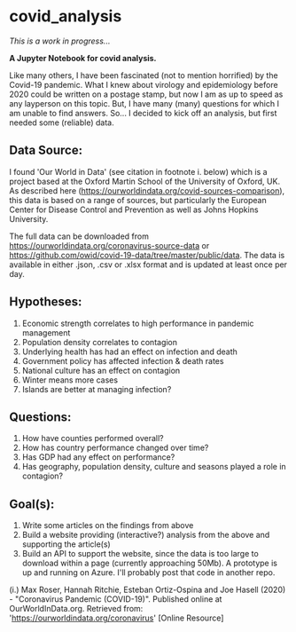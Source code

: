 # covid_analysis

*This is a work in progress...*

**A Jupyter Notebook for covid analysis.**

Like many others, I have been fascinated (not to mention horrified) by the Covid-19 pandemic.  What I knew about virology and epidemiology before 2020 could be written on a postage stamp, but now I am as up to speed as any layperson on this topic.  But, I have many (many) questions for which I am unable to find answers.  So... I decided to kick off an analysis, but first needed some (reliable) data.

## Data Source:

I found 'Our World in Data' (see citation in footnote i. below) which is a project based at the Oxford Martin School of the University of Oxford, UK.  As described here (https://ourworldindata.org/covid-sources-comparison), this data is based on a range of sources, but particularly the European Center for Disease Control and Prevention as well as Johns Hopkins University.

The full data can be downloaded from https://ourworldindata.org/coronavirus-source-data or https://github.com/owid/covid-19-data/tree/master/public/data.  The data is available in either .json, .csv or .xlsx format and is updated at least once per day.

## Hypotheses:
1. Economic strength correlates to high performance in pandemic management
2. Population density correlates to contagion
3. Underlying health has had an effect on infection and death
4. Government policy has affected infection & death rates
5. National culture has an effect on contagion
6. Winter means more cases
7. Islands are better at managing infection?

## Questions:
1. How have counties performed overall?
2. How has country performance changed over time?
3. Has GDP had any effect on performance?
4. Has geography, population density, culture and seasons played a role in contagion?

## Goal(s):
1. Write some articles on the findings from above
2. Build a website providing (interactive?) analysis from the above and supporting the article(s)
3. Build an API to support the website, since the data is too large to download within a page (currently approaching 50Mb).  A prototype is up and running on Azure.  I'll probably post that code in another repo.

(i.) Max Roser, Hannah Ritchie, Esteban Ortiz-Ospina and Joe Hasell (2020) - "Coronavirus Pandemic (COVID-19)". Published online at OurWorldInData.org. Retrieved from: 'https://ourworldindata.org/coronavirus' [Online Resource]
